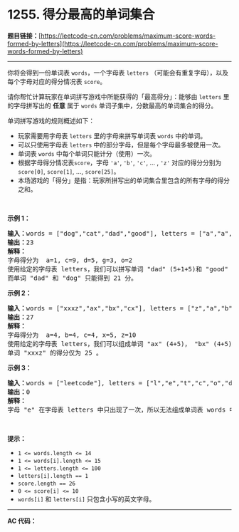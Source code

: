 # 1255. 得分最高的单词集合

**题目链接：**[https://leetcode-cn.com/problems/maximum-score-words-formed-by-letters](https://leetcode-cn.com/problems/maximum-score-words-formed-by-letters)

---

<div class="content__1Y2H">
 <div class="notranslate">
  <p>你将会得到一份单词表&nbsp;<code>words</code>，一个字母表&nbsp;<code>letters</code>&nbsp;（可能会有重复字母），以及每个字母对应的得分情况表&nbsp;<code>score</code>。</p> 
  <p>请你帮忙计算玩家在单词拼写游戏中所能获得的「最高得分」：能够由&nbsp;<code>letters</code>&nbsp;里的字母拼写出的&nbsp;<strong>任意</strong>&nbsp;属于 <code>words</code>&nbsp;单词子集中，分数最高的单词集合的得分。</p> 
  <p>单词拼写游戏的规则概述如下：</p> 
  <ul> 
   <li>玩家需要用字母表&nbsp;<code>letters</code> 里的字母来拼写单词表&nbsp;<code>words</code>&nbsp;中的单词。</li> 
   <li>可以只使用字母表&nbsp;<code>letters</code> 中的部分字母，但是每个字母最多被使用一次。</li> 
   <li>单词表 <code>words</code>&nbsp;中每个单词只能计分（使用）一次。</li> 
   <li>根据字母得分情况表<code>score</code>，字母 <code>'a'</code>,&nbsp;<code>'b'</code>,&nbsp;<code>'c'</code>, ... ,&nbsp;<code>'z'</code> 对应的得分分别为 <code>score[0]</code>, <code>score[1]</code>,&nbsp;...,&nbsp;<code>score[25]</code>。</li> 
   <li>本场游戏的「得分」是指：玩家所拼写出的单词集合里包含的所有字母的得分之和。</li> 
  </ul> 
  <p>&nbsp;</p> 
  <p><strong>示例 1：</strong></p> 
  <pre class="language-text"><strong>输入：</strong>words = ["dog","cat","dad","good"], letters = ["a","a","c","d","d","d","g","o","o"], score = [1,0,9,5,0,0,3,0,0,0,0,0,0,0,2,0,0,0,0,0,0,0,0,0,0,0]
<strong>输出：</strong>23
<strong>解释：</strong>
字母得分为  a=1, c=9, d=5, g=3, o=2
使用给定的字母表 letters，我们可以拼写单词 "dad" (5+1+5)和 "good" (3+2+2+5)，得分为 23 。
而单词 "dad" 和 "dog" 只能得到 21 分。</pre> 
  <p><strong>示例 2：</strong></p> 
  <pre class="language-text"><strong>输入：</strong>words = ["xxxz","ax","bx","cx"], letters = ["z","a","b","c","x","x","x"], score = [4,4,4,0,0,0,0,0,0,0,0,0,0,0,0,0,0,0,0,0,0,0,0,5,0,10]
<strong>输出：</strong>27
<strong>解释：</strong>
字母得分为  a=4, b=4, c=4, x=5, z=10
使用给定的字母表 letters，我们可以组成单词 "ax" (4+5)， "bx" (4+5) 和 "cx" (4+5) ，总得分为 27 。
单词 "xxxz" 的得分仅为 25 。</pre> 
  <p><strong>示例 3：</strong></p> 
  <pre class="language-text"><strong>输入：</strong>words = ["leetcode"], letters = ["l","e","t","c","o","d"], score = [0,0,1,1,1,0,0,0,0,0,0,1,0,0,1,0,0,0,0,1,0,0,0,0,0,0]
<strong>输出：</strong>0
<strong>解释：</strong>
字母 "e" 在字母表 letters 中只出现了一次，所以无法组成单词表 words 中的单词。</pre> 
  <p>&nbsp;</p> 
  <p><strong>提示：</strong></p> 
  <ul> 
   <li><code>1 &lt;= words.length &lt;= 14</code></li> 
   <li><code>1 &lt;= words[i].length &lt;= 15</code></li> 
   <li><code>1 &lt;= letters.length &lt;= 100</code></li> 
   <li><code>letters[i].length == 1</code></li> 
   <li><code>score.length ==&nbsp;26</code></li> 
   <li><code>0 &lt;= score[i] &lt;= 10</code></li> 
   <li><code>words[i]</code>&nbsp;和&nbsp;<code>letters[i]</code>&nbsp;只包含小写的英文字母。</li> 
  </ul> 
 </div>
</div>

---

**AC 代码：**

```java

```